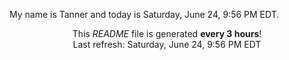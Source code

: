 My name is Tanner and today is Saturday, June 24, 9:56 PM EDT.

<p align="center">This <i>README</i> file is generated <b>every 3 hours</b>!</br>Last refresh: Saturday, June 24, 9:56 PM EDT<br /></p>
